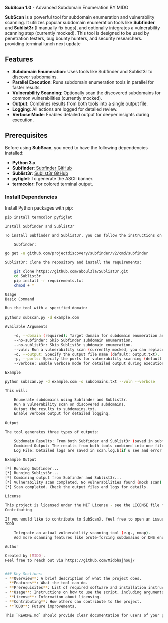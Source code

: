 **SubScan 1.0** - Advanced Subdomain Enumeration BY MIDO

**SubScan** is a powerful tool for subdomain enumeration and vulnerability scanning. It utilizes popular subdomain enumeration tools like **Subfinder** and **Sublist3r** (I manually fix bugs), and optionally integrates a vulnerability scanning step (currently mocked). This tool is designed to be used by penetration testers, bug bounty hunters, and security researchers. providing terminal lunch next update

## Features
- **Subdomain Enumeration**: Uses tools like Subfinder and Sublist3r to discover subdomains.
- **Parallel Execution**: Runs subdomain enumeration tools in parallel for faster results.
- **Vulnerability Scanning**: Optionally scan the discovered subdomains for common vulnerabilities (currently mocked).
- **Output**: Combines results from both tools into a single output file.
- **Logging**: All actions are logged for detailed review.
- **Verbose Mode**: Enables detailed output for deeper insights during execution.

## Prerequisites
Before using **SubScan**, you need to have the following dependencies installed:
- **Python 3.x**
- **Subfinder**: [Subfinder GitHub](https://github.com/projectdiscovery/subfinder)
- **Sublist3r**: [Sublist3r GitHub](https://github.com/aboul3la/Sublist3r)
- **pyfiglet**: To generate the ASCII banner.
- **termcolor**: For colored terminal output.

### Install Dependencies
Install Python packages with pip:
```bash
pip install termcolor pyfiglet

Install Subfinder and Sublist3r

To install Subfinder and Sublist3r, you can follow the instructions on their respective GitHub pages:

    Subfinder:

go get -u github.com/projectdiscovery/subfinder/v2/cmd/subfinder

Sublist3r: Clone the repository and install the requirements:

    git clone https://github.com/aboul3la/Sublist3r.git
    cd Sublist3r
    pip install -r requirements.txt
    chmod + *

Usage
Basic Command

Run the tool with a specified domain:

python3 subscan.py -d example.com

Available Arguments

    -d, --domain (required): Target domain for subdomain enumeration and vulnerability scanning.
    --no-subfinder: Skip Subfinder subdomain enumeration.
    --no-sublist3r: Skip Sublist3r subdomain enumeration.
    --vuln: Run a vulnerability scan (currently mocked, you can replace it with an actual scanner like nmap).
    -o, --output: Specify the output file name (default: output.txt).
    -p, --ports: Specify the ports for vulnerability scanning (default: 80,443).
    --verbose: Enable verbose mode for detailed output during execution.

Example

python subscan.py -d example.com -o subdomains.txt --vuln --verbose

This will:

    Enumerate subdomains using Subfinder and Sublist3r.
    Run a vulnerability scan on discovered subdomains.
    Output the results to subdomains.txt.
    Enable verbose output for detailed logging.

Output

The tool generates three types of outputs:

    Subdomain Results: From both Subfinder and Sublist3r (saved in subfinder_output.txt and sublist3r_output.txt).
    Combined Output: The results from both tools combined into one file (e.g., combined_output.txt).
    Log File: Detailed logs are saved in scan.log.b(if u see and error on log from subfinder dont worry just run again the command)

Example Output

[*] Running Subfinder...
[*] Running Sublist3r...
[*] Combining output from Subfinder and Sublist3r...
[*] Vulnerability scan completed. No vulnerabilities found (mock scan).
[*] Scan completed. Check the output files and logs for details.

License

This project is licensed under the MIT License - see the LICENSE file for details.
Contributing

If you would like to contribute to SubScanX, feel free to open an issue or submit a pull request. Your contributions are always welcome!
TODO

    Integrate an actual vulnerability scanning tool (e.g., nmap).
    Add more scanning features like brute-forcing subdomains or DNS enumeration.

Author

Created by [MIDO].
Feel free to reach out via https://github.com/Midohajhouj/


### Key Sections:
- **Overview**: A brief description of what the project does.
- **Features**: What the tool can do.
- **Prerequisites**: List of required software and installation instructions.
- **Usage**: Instructions on how to use the script, including arguments and an example command.
- **License**: Information about licensing.
- **Contributing**: How others can contribute to the project.
- **TODO**: Future improvements.

This `README.md` should provide clear documentation for users of your project, helping them set up and use **SubScanX** efficiently.


